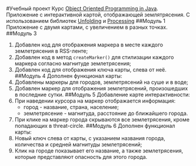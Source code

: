 #Учебный проект
Курс [Object Oriented Programming in Java](https://www.coursera.org/learn/object-oriented-java/home/welcome).
Приложение с интерактивной картой, отображающей землятрясения.
С использованием библиотек [Unfolding](http://unfoldingmaps.org/) и [Processing](https://www.processing.org/)
##Модуль 1
Приложение с двумя картами, 
с увеличением в разных точках.
##Модуль 3
1. Добавлен код для отображения маркера в месте каждого землетрясения в RSS-ленте;
2. Добавлен код в метод `createMarker()` для стилизации каждого маркера согласно магнитуде землетрясения;
3. Добавлен код для отображения ключа карты, слева от неё.
##Модуль 4
Дополнен функционал карты:
1. Добавлены маркеры для городов, землетрясений на суше и в воде;
2. Добавлен маркер для отображения землетрясений, произошедших в последние сутки.
##Модуль 5
Добавление карте интерактивности:
1. При наведении курсора на маркер отображается информация:
    * город - название, страна, население;
    * землетрясение - магнитуда, расстояние до ближайшего города.
2. При клике на маркер города скрываются все землетрясения, кроме попадающих в threat-circle.
##Модуль 6
Дополнен функционал карты:
1. Новый ключ слева от карты, с указанием названия города, количества и средней магнитуды землетрясений;
2. Клик на городе показывает его название, а также землетрясения, которые представляют опасность для этого города.

